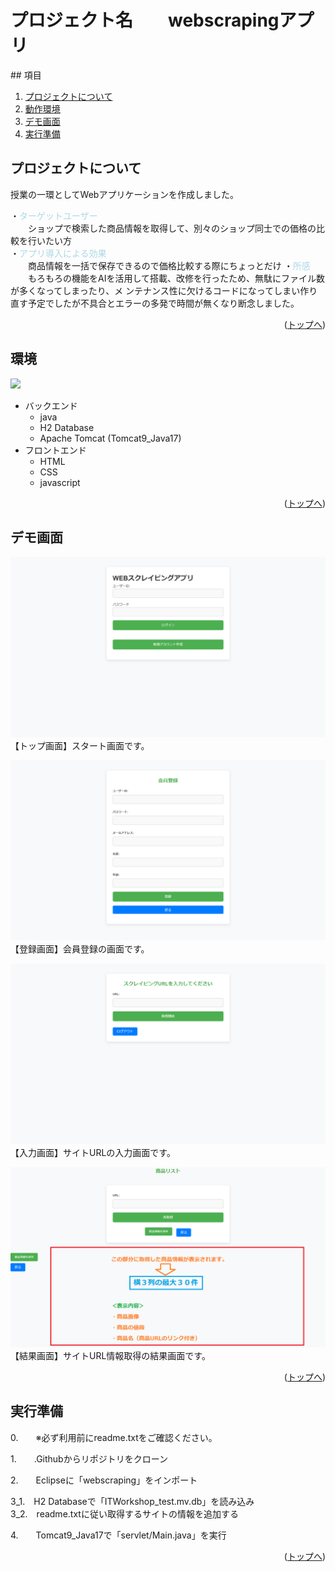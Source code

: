 # プロジェクト名　　webscrapingアプリ

<div id="top"></div>
## 項目

1. [プロジェクトについて](#プロジェクトについて)
2. [動作環境](#環境)
3. [デモ画面](#デモ画面)
4. [実行準備](#実行準備)

<!-- プロジェクトについて -->

## プロジェクトについて
授業の一環としてWebアプリケーションを作成しました。 <br>

・<span style="color: #ADD8E6;">ターゲットユーザー</span> <br>
　　ショップで検索した商品情報を取得して、別々のショップ同士での価格の比較を行いたい方　<br>
・<span style="color: #ADD8E6;">アプリ導入による効果</span> <br>
　　商品情報を一括で保存できるので価格比較する際にちょっとだけ
・<span style="color: #ADD8E6;">所感</span> <br>
　　もろもろの機能をAIを活用して搭載、改修を行ったため、無駄にファイル数が多くなってしまったり、メ ンテナンス性に欠けるコードになってしまい作り直す予定でしたが不具合とエラーの多発で時間が無くなり断念しました。 <br>
<p align="right">(<a href="#top">トップへ</a>)</p>

## 環境
<!-- シールド一覧 -->
<p style="display: inline">
  <!-- バックエンドの言語一覧 -->
  <img src="https://img.shields.io/badge/-java-F2C63C.svg?logo=java&style=for-the-badge">
</p>

<!-- 言語、フレームワーク、ミドルウェア、インフラの一覧とバージョンを記載 -->
- バックエンド
    - java
    - H2 Database
    - Apache Tomcat (Tomcat9_Java17)
- フロントエンド
    - HTML
    - CSS
    - javascript
    

<p align="right">(<a href="#top">トップへ</a>)</p>

## デモ画面
![TOP](images/main.png)<br>
【トップ画面】スタート画面です。<br>

![REGISTER](images/register.png)<br>
【登録画面】会員登録の画面です。<br>

![INPUT](images/input.png)<br>
【入力画面】サイトURLの入力画面です。<br>

![RESULT](images/result.png)<br>
【結果画面】サイトURL情報取得の結果画面です。 <br>

<p align="right">(<a href="#top">トップへ</a>)</p>


## 実行準備
0.　　※必ず利用前にreadme.txtをご確認ください。

1.　　.Githubからリポジトリをクローン <br>

2.　　Eclipseに「webscraping」をインポート <br>

3_1.　H2 Databaseで「ITWorkshop_test.mv.db」を読み込み <br>
3_2.　readme.txtに従い取得するサイトの情報を追加する<br>

4.　　Tomcat9_Java17で「servlet/Main.java」を実行 <br>

<p align="right">(<a href="#top">トップへ</a>)</p>